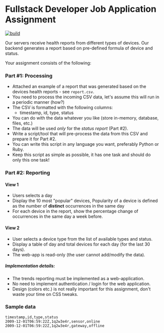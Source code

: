 # Fullstack Developer Job Application Assignment
[![build](https://travis-ci.org/angellandros/kiwi.svg?branch=master)](https://travis-ci.org/angellandros/kiwi)

Our servers receive health reports from different types of devices. Our backend generates a report based on pre-defined formula of device and status.

Your assignment consists of the following:

### Part #1: Processing

* Attached an example of a report that was generated based on the devices health reports - see `report.csv`.
* You need to process the incoming CSV data, let's assume this will run in a periodic manner (how?)
* The CSV is formatted with the following columns:
  * timestamp, id, type, status
* You can do with the data whatever you like (store in-memory, database, files, etc.)
* The data will be used *only* for the *status report* (Part #2).
* Write a script/tool that will pre-process the data from this CSV and prepare it for Part #2.
* You can write this script in any language you want, preferably Python or Ruby.
* Keep this script as simple as possible, it has one task and should do only this one task!

### Part #2: Reporting
#### View 1
* Users selects a day
* Display the 10 most "popular" devices, Popularity of a device is defined as the number of **distinct** occurrences in the same day
* For each device in the report, show the percentage change of occurrences in the same day a week before.
#### View 2
* User selects a device type from the list of available types and status.
* Display a table of day and total devices for each day (for the last 30 days).
* The web-app is read-only (the user cannot add/modify the data).

##### Implementation details:
* The trends reporting must be implemented as a web-application.
* No need to implement authentication / login for the web application.
* Design (colors etc.) is not really important for this assignment, don't waste your time on CSS tweaks.


### Sample data

    timestamp,id,type,status
    2009-12-01T06:59:22Z,1q2w3e4r,sensor,online
    2009-12-01T06:59:22Z,1q2w3e4r,gateway,offline



